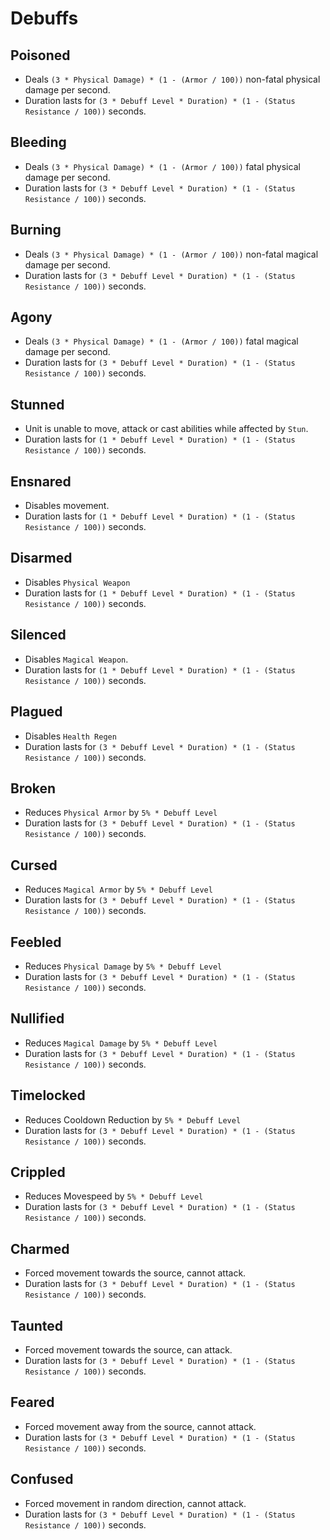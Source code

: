 # Debuffs

## Poisoned

- Deals `(3 * Physical Damage) * (1 - (Armor / 100))` non-fatal physical damage per second.
- Duration lasts for `(3 * Debuff Level * Duration) * (1 - (Status Resistance / 100))` seconds.

## Bleeding

- Deals `(3 * Physical Damage) * (1 - (Armor / 100))` fatal physical damage per second.
- Duration lasts for `(3 * Debuff Level * Duration) * (1 - (Status Resistance / 100))` seconds.

## Burning

- Deals `(3 * Physical Damage) * (1 - (Armor / 100))` non-fatal magical damage per second.
- Duration lasts for `(3 * Debuff Level * Duration) * (1 - (Status Resistance / 100))` seconds.

## Agony

- Deals `(3 * Physical Damage) * (1 - (Armor / 100))` fatal magical damage per second.
- Duration lasts for `(3 * Debuff Level * Duration) * (1 - (Status Resistance / 100))` seconds.

## Stunned

- Unit is unable to move, attack or cast abilities while affected by `Stun`.
- Duration lasts for `(1 * Debuff Level * Duration) * (1 - (Status Resistance / 100))` seconds.

## Ensnared

- Disables movement.
- Duration lasts for `(1 * Debuff Level * Duration) * (1 - (Status Resistance / 100))` seconds.

## Disarmed

- Disables `Physical Weapon`
- Duration lasts for `(1 * Debuff Level * Duration) * (1 - (Status Resistance / 100))` seconds.

## Silenced

- Disables `Magical Weapon`.
- Duration lasts for `(1 * Debuff Level * Duration) * (1 - (Status Resistance / 100))` seconds.

## Plagued

- Disables `Health Regen`
- Duration lasts for `(3 * Debuff Level * Duration) * (1 - (Status Resistance / 100))` seconds.

## Broken

- Reduces `Physical Armor` by `5% * Debuff Level`
- Duration lasts for `(3 * Debuff Level * Duration) * (1 - (Status Resistance / 100))` seconds.

## Cursed

- Reduces `Magical Armor` by `5% * Debuff Level`
- Duration lasts for `(3 * Debuff Level * Duration) * (1 - (Status Resistance / 100))` seconds.

## Feebled

- Reduces `Physical Damage` by `5% * Debuff Level`
- Duration lasts for `(3 * Debuff Level * Duration) * (1 - (Status Resistance / 100))` seconds.

## Nullified

- Reduces `Magical Damage` by `5% * Debuff Level`
- Duration lasts for `(3 * Debuff Level * Duration) * (1 - (Status Resistance / 100))` seconds.

## Timelocked

- Reduces Cooldown Reduction by `5% * Debuff Level`
- Duration lasts for `(3 * Debuff Level * Duration) * (1 - (Status Resistance / 100))` seconds.

## Crippled

- Reduces Movespeed by `5% * Debuff Level`
- Duration lasts for `(3 * Debuff Level * Duration) * (1 - (Status Resistance / 100))` seconds.

## Charmed

- Forced movement towards the source, cannot attack.
- Duration lasts for `(3 * Debuff Level * Duration) * (1 - (Status Resistance / 100))` seconds.

## Taunted

- Forced movement towards the source, can attack.
- Duration lasts for `(3 * Debuff Level * Duration) * (1 - (Status Resistance / 100))` seconds.

## Feared

- Forced movement away from the source, cannot attack.
- Duration lasts for `(3 * Debuff Level * Duration) * (1 - (Status Resistance / 100))` seconds.

## Confused

- Forced movement in random direction, cannot attack.
- Duration lasts for `(3 * Debuff Level * Duration) * (1 - (Status Resistance / 100))` seconds.
